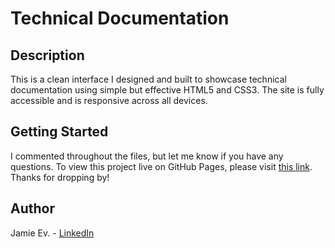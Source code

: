 # Technical Documentation

## Description

This is a clean interface I designed and built to showcase technical documentation using simple but effective HTML5 and CSS3. The site is fully accessible and is responsive across all devices.

## Getting Started

I commented throughout the files, but let me know if you have any questions. To view this project live on GitHub Pages, please visit [this link](https://jamie-ev.github.io/Technical_Documentation/). Thanks for dropping by!

## Author

Jamie Ev. - [LinkedIn](https://www.linkedin.com/in/everettjamie/)

